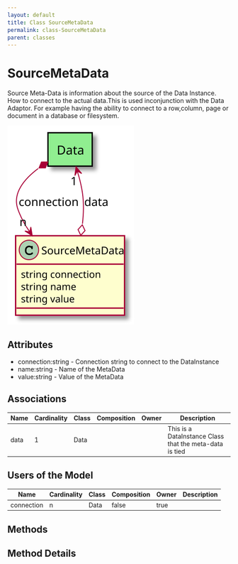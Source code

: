 ```yaml
---
layout: default
title: Class SourceMetaData
permalink: class-SourceMetaData
parent: classes
---
```


# SourceMetaData

Source Meta-Data is information about the source of the Data Instance. How to connect to the actual data.This is used inconjunction with the Data Adaptor. For example having the ability to connect to a row,column, page or document in a database or filesystem.

![Logical Diagram](./logical.svg)

## Attributes

* connection:string - Connection string to connect to the DataInstance
* name:string - Name of the MetaData
* value:string - Value of the MetaData


## Associations

| Name | Cardinality | Class | Composition | Owner | Description |
| --- | --- | --- | --- | --- | --- |
| data | 1 | Data |  |  | This is a DataInstance Class that the meta-data is tied |


## Users of the Model

| Name | Cardinality | Class | Composition | Owner | Description |
| --- | --- | --- | --- | --- | --- |
| connection | n | Data | false | true |  |





## Methods


<h2>Method Details</h2>
    

